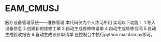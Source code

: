# EAM_CMUSJ
医疗设备管理系统——维修管理
本代码仅为个人练习所用
实现以下功能：
1.导入设备信息
2.创建新的维修工单
3.自动生成维修申请单
4.自动生成维修合同
5.自动生成验收报告
6.自动生成议价申请单
在控制台中执行python maintain.py即可。
